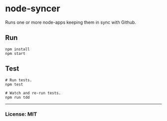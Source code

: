 # node-syncer
Runs one or more node-apps keeping them in sync with Github.


## Run
    npm install
    npm start


## Test
    # Run tests.
    npm test

    # Watch and re-run tests.
    npm run tdd


---
### License: MIT
